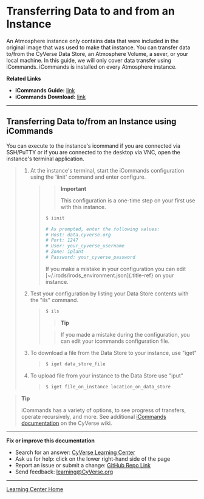 # Transferring Data to and from an Instance

An Atmosphere instance only contains data that were included in the
original image that was used to make that instance. You can transfer
data to/from the CyVerse Data Store, an Atmosphere Volume, a sever, or
your local machine. In this guide, we will only cover data transfer
using iCommands. iCommands is installed on every Atmosphere instance.

**Related Links**

-   **iCommands Guide:**
    [link](https://cyverse-data-store-guide.readthedocs-hosted.com/en/latest/step2.html)
-   **iCommands Download:**
    [link](https://wiki.cyverse.org/wiki/display/DS/Setting+Up+iCommands)

------------------------------------------------------------------------

## Transferring Data to/from an Instance using iCommands

You can execute to the instance's icommand if you are connected via
SSH/PuTTY or if you are connected to the desktop via VNC, open the
instance's terminal application.

> 1.  At the instance's terminal, start the iCommands configuration
>     using the 'iinit' command and enter configure.
>
>       
>     > > **Important**
>     > > 
>     > > This configuration is a one-time step on your first use with
>     > > this instance.
>     >
>     > ``` bash
>     > $ iinit
>     >
>     > # As prompted, enter the following values:
>     > # Host: data.cyverse.org
>     > # Port: 1247
>     > # User: your_cyverse_username
>     > # Zone: iplant
>     > # Password: your_cyverse_password
>     > ```
>     >
>     > If you make a mistake in your configuration you can edit
>     > [~/.irods/irods_environment.json]{.title-ref} on your instance.
>
> 2.  Test your configuration by listing your Data Store contents with
>     the "ils" command.
>
>     > ``` bash
>     > $ ils
>     > ```
>     >
>     > > **Tip**
>     >
>     > > If you made a mistake during the configuration, you can edit
>     > > your icommands configuration file.
>
> 3.  To download a file from the Data Store to your instance, use
>     "iget"
>
>     > ``` bash
>     > $ iget data_store_file
>     > ```
>
> 4.  To upload file from your instance to the Data Store use "iput"
>
>     > ``` bash
>     > $ iget file_on_instance location_on_data_store
>     > ```

> **Tip**
>
> iCommands has a variety of options, to see progress of transfers,
> operate recursively, and more. See additional [iCommands documentation](https://wiki.cyverse.org/wiki/display/DS/Using+iCommands)
> on the CyVerse wiki.


------------------------------------------------------------------------

**Fix or improve this documentation**

-   Search for an answer: [CyVerse Learning Center](https://learning.cyverse.org/en/latest/)
-   Ask us for help: click on the lower right-hand side of the page
-   Report an issue or submit a change: [GitHub Repo Link](https://github.com/CyVerse-learning-materials/atmosphere_guide/tree/mkdocs)
-   Send feedback: [learning@CyVerse.org](learning@CyVerse.org)

------------------------------------------------------------------------

[Learning Center Home](http://learning.cyverse.org/)